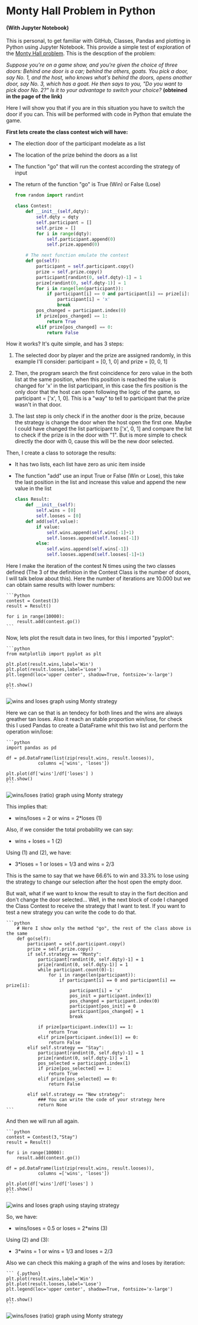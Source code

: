 # Monty Hall  Problem in Python 
#### (With Jupyter Notebook)

This is personal, to get familiar with GitHub, Classes, Pandas and plotting in Python using Jupyter Notebook. This provide a simple test of exploration of the [Monty Hall problem](https://en.wikipedia.org/wiki/Monty_Hall_problem). This is the descption of the problem:

*Suppose you're on a game show, and you're given the choice of three doors: Behind one door is a car; behind the others, goats. You pick a door, say No. 1, and the host, who knows what's behind the doors, opens another door, say No. 3, which has a goat. He then says to you, "Do you want to pick door No. 2?" Is it to your advantage to switch your choice?*
**(obteined in the page of the link)**

Here I will show you that if you are in this situation you have to switch the door if you can. This will be performed with code in Python that emulate the game. 

**First lets create the class contest wich will have:**
- The election door of the participant modelate as a list
- The location of the prize behind the doors as a list
- The function "go" that will run the contest according the strategy of input
- The return of the function "go" is True (Win) or False (Lose)


    ```python
    from random import randint

    class Contest:
        def __init__(self,dqty):
            self.dqty = dqty 
            self.participant = []
            self.prize = []
            for i in range(dqty):
                self.participant.append(0)
                self.prize.append(0)

        # The next function emulate the contest
        def go(self):
            participant = self.participant.copy()
            prize = self.prize.copy()
            participant[randint(0, self.dqty)-1] = 1 
            prize[randint(0, self.dqty-1)] = 1
            for i in range(len(participant)):
                if participant[i] == 0 and participant[i] == prize[i]:
                    participant[i] = 'x'
                    break
            pos_changed = participant.index(0)
            if prize[pos_changed] == 1:
                return True
            elif prize[pos_changed] == 0:
                return False
    ```

How it works? It's quite simple, and has 3 steps:

1. The selected door by player and the prize are assigned randomly, in this example I'll consider: participant = [0, 1, 0] and prize = [0, 0, 1]

1. Then, the program search the first coincidence for zero value in the both list at the same position, when this position is reached the value is changed for 'x' in the list participant, in this case the firs position is the only door that the host can open following the logic of the game, so participant = ['x', 1, 0]. This is a "way" to tell to participant that the prize wasn't in that door.

1. The last step is only check if in the another door is the prize, because the strategy is change the door when the host open the first one. Maybe I could have changed the list participant to ['x', 0, 1] and compare the list to check if the prize is in the door with "1". But is more simple to check directly the door with 0, cause this will be the new door selected.

Then, I create a class to sotorage the results:

- It has two lists, each list have zero as unic item inside
- The function "add" use an input True or False (Win or Lose), this take the last position in the list and increase this value and append the new value in the list

    ```python
    class Result:
        def __init__(self):
            self.wins = [0]
            self.looses = [0]
        def add(self,value):
            if value:
                self.wins.append(self.wins[-1]+1)
                self.looses.append(self.looses[-1])
            else:
                self.wins.append(self.wins[-1])
                self.looses.append(self.looses[-1]+1)
    ```

Here I make the iteration of the contest N times using the two classes defined (The 3 of the definition in the Contest Class is the number of doors, I will talk below about this). Here the number of iterations are 10.000 but we can obtain same results with lower numbers:

    ```Python
    contest = Contest(3)
    result = Result()
    
    for i in range(10000):
        result.add(contest.go())
    ```
Now, lets plot the result data in two lines, for this I imported "pyplot":

    ```python
    from matplotlib import pyplot as plt

    plt.plot(result.wins,label='Win')
    plt.plot(result.looses,label='Lose')
    plt.legend(loc='upper center', shadow=True, fontsize='x-large')

    plt.show() 
    ```

![wins and loses graph using Monty strategy](imgs/win_lose-monthy.png)

Here we can se that is an tendecy for both lines and the wins are always greather tan loses. Also it reach an stable proportion win/lose, for check this I used Pandas to create a DataFrame whit this two list and perform the operation win/lose:

    ```python
    import pandas as pd

    df = pd.DataFrame(list(zip(result.wins, result.looses)),
                columns =['wins', 'loses'])

    plt.plot(df['wins']/df['loses'] )
    plt.show()
    ```
![wins/loses (ratio) graph using Monty strategy](imgs/win_lose-ratio-monthy.png)

This implies that:
    
*   wins/loses = 2      or      wins = 2*loses          (1)
    
Also, if we consider the total probability we can say:

*   wins + loses = 1                                    (2)

Using (1) and (2), we have:

*   3*loses = 1         or      loses = 1/3     and     wins = 2/3

This is the same to say that we have 66.6% to win and 33.3% to lose using the strategy to change our selection after the host open the empty door.

But wait, what if we want to know the result to stay in the fisrt decition and don't change the door selected... Well, in the next block of code I changed the Class Contest to receive the strategy that I want to test. If you want to test a new strategy you can write the code to do that.

    ```python
        # Here I show only the method "go", the rest of the class above is the same 
        def go(self):
            participant = self.participant.copy()
            prize = self.prize.copy()
            if self.strategy == "Monty":
                participant[randint(0, self.dqty)-1] = 1 
                prize[randint(0, self.dqty-1)] = 1
                while participant.count(0)-1:
                    for i in range(len(participant)):
                        if participant[i] == 0 and participant[i] == prize[i]:
                            participant[i] = 'x'
                            pos_init = participant.index(1)
                            pos_changed = participant.index(0)
                            participant[pos_init] = 0
                            participant[pos_changed] = 1
                            break

                if prize[participant.index(1)] == 1:
                    return True
                elif prize[participant.index(1)] == 0:
                    return False
            elif self.strategy == "Stay":
                participant[randint(0, self.dqty)-1] = 1 
                prize[randint(0, self.dqty-1)] = 1
                pos_selected = participant.index(1)
                if prize[pos_selected] == 1:
                    return True
                elif prize[pos_selected] == 0:
                    return False
            
            elif self.strategy == "New strategy":
                ### You can write the code of your strategy here
                return None
    ```

And then we will run all again.

    ```python
    contest = Contest(3,"Stay")
    result = Result()

    for i in range(10000):
        result.add(contest.go())

    df = pd.DataFrame(list(zip(result.wins, result.looses)),
                columns =['wins', 'loses'])

    plt.plot(df['wins']/df['loses'] )
    plt.show()
    ```

![wins and loses graph using staying strategy](imgs/win_lose-stay.png)

So, we have:

*   wins/loses = 0.5      or      loses = 2*wins          (3)

Using (2) and (3):

*   3*wins = 1         or      wins = 1/3     and     loses = 2/3

Also we can check this making a graph of the wins and loses by iteration:

    ``` {.python}
    plt.plot(result.wins,label='Win')
    plt.plot(result.looses,label='Lose')
    plt.legend(loc='upper center', shadow=True, fontsize='x-large')

    plt.show()
    ```
![wins/loses (ratio) graph using Monty strategy](imgs/win_lose-ratio-stay.png)


